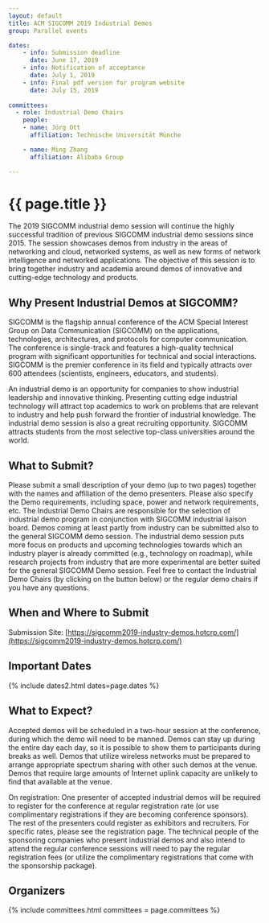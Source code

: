 ```yaml
---
layout: default
title: ACM SIGCOMM 2019 Industrial Demos
group: Parallel events

dates:
    - info: Submission deadline
      date: June 17, 2019
    - info: Notification of acceptance
      date: July 1, 2019
    - info: Final pdf version for program website
      date: July 15, 2019
      
committees:
  - role: Industrial Demo Chairs
    people:
    - name: Jörg Ott
      affiliation: Technische Universität Münche

    - name: Ming Zhang
      affiliation: Alibaba Group

---
```


# {{ page.title }}

The 2019 SIGCOMM industrial demo session will continue the highly successful tradition of previous SIGCOMM industrial demo sessions since 2015. The session showcases demos from industry in the areas of networking and cloud, networked systems, as well as new forms of network intelligence and networked applications. The objective of this session is to bring together industry and academia around demos of innovative and cutting-edge technology and products.

## Why Present Industrial Demos at SIGCOMM?

SIGCOMM is the flagship annual conference of the ACM Special Interest Group on Data Communication (SIGCOMM) on the applications, technologies, architectures, and protocols for computer communication. The conference is single-track and features a high-quality technical program with significant opportunities for technical and social interactions. SIGCOMM is the premier conference in its field and typically attracts over 600 attendees (scientists, engineers, educators, and students).

An industrial demo is an opportunity for companies to show industrial leadership and innovative thinking. Presenting cutting edge industrial technology will attract top academics to work on problems that are relevant to industry and help push forward the frontier of industrial knowledge. The industrial demo session is also a great recruiting opportunity. SIGCOMM attracts students from the most selective top-class universities around the world.

## What to Submit?

Please submit a small description of your demo (up to two pages) together with the names and affiliation of the demo presenters. Please also specify the Demo requirements, including space, power and network requirements, etc.  The Industrial Demo Chairs are responsible for the selection of industrial demo program in conjunction with SIGCOMM industrial liaison board. Demos coming at least partly from industry can be submitted also to the general SIGCOMM demo session. The industrial demo session puts more focus on products and upcoming technologies towards which an industry player is already committed (e.g., technology on roadmap), while research projects from industry that are more experimental are better suited for the general SIGCOMM Demo session. Feel free to contact the Industrial Demo Chairs (by clicking on the button below) or the regular demo chairs if you have any questions.

## When and Where to Submit
Submission Site: [https://sigcomm2019-industry-demos.hotcrp.com/](https://sigcomm2019-industry-demos.hotcrp.com/)

## <i class="fa fa-calendar"></i> Important Dates

{% include dates2.html dates=page.dates %}

## What to Expect?

Accepted demos will be scheduled in a two-hour session at the conference, during which the demo will need to be manned. Demos can stay up during the entire day each day, so it is possible to show them to participants during breaks as well. Demos that utilize wireless networks must be prepared to arrange appropriate spectrum sharing with other such demos at the venue. Demos that require large amounts of Internet uplink capacity are unlikely to find that available at the venue.

On registration: One presenter of accepted industrial demos will be required to register for the conference at regular registration rate (or use complimentary registrations if they are becoming conference sponsors). The rest of the presenters could register as exhibitors and recruiters. For specific rates, please see the registration page. The technical people of the sponsoring companies who present industrial demos and also intend to attend the regular conference sessions will need to pay the regular registration fees (or utilize the complimentary registrations that come with the sponsorship package).

## Organizers

{% include committees.html committees = page.committees %}
